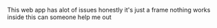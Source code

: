 This web app has alot of issues honestly it's just a frame nothing works inside this can someone help me out